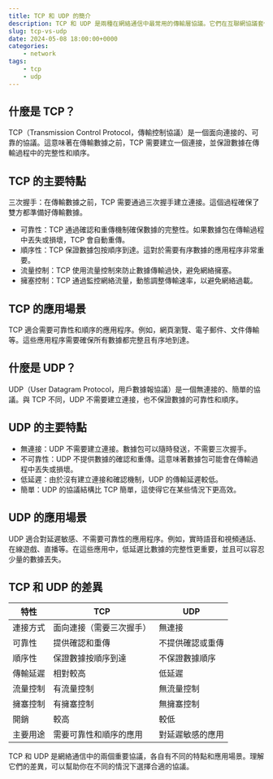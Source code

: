 ```yaml
---
title: TCP 和 UDP 的簡介
description: TCP 和 UDP 是兩種在網絡通信中最常用的傳輸層協議。它們在互聯網協議套件（Internet Protocol Suite）中扮演關鍵角色，為應用層提供基於 IP 的通信。儘管它們都用於傳輸數據，但在功能、特點和應用場景方面有顯著的區別。
slug: tcp-vs-udp
date: 2024-05-08 18:00:00+0000
categories:
    - network
tags:
    - tcp
    - udp
---
```

## 什麼是 TCP？
TCP（Transmission Control Protocol，傳輸控制協議）是一個面向連接的、可靠的協議。這意味著在傳輸數據之前，TCP 需要建立一個連接，並保證數據在傳輸過程中的完整性和順序。

## TCP 的主要特點
三次握手：在傳輸數據之前，TCP 需要通過三次握手建立連接。這個過程確保了雙方都準備好傳輸數據。
- 可靠性：TCP 通過確認和重傳機制確保數據的完整性。如果數據包在傳輸過程中丟失或損壞，TCP 會自動重傳。
- 順序性：TCP 保證數據包按順序到達。這對於需要有序數據的應用程序非常重要。
- 流量控制：TCP 使用流量控制來防止數據傳輸過快，避免網絡擁塞。
- 擁塞控制：TCP 通過監控網絡流量，動態調整傳輸速率，以避免網絡過載。

## TCP 的應用場景
TCP 適合需要可靠性和順序的應用程序。例如，網頁瀏覽、電子郵件、文件傳輸等。這些應用程序需要確保所有數據都完整且有序地到達。

## 什麼是 UDP？
UDP（User Datagram Protocol，用戶數據報協議）是一個無連接的、簡單的協議。與 TCP 不同，UDP 不需要建立連接，也不保證數據的可靠性和順序。

## UDP 的主要特點
- 無連接：UDP 不需要建立連接。數據包可以隨時發送，不需要三次握手。
- 不可靠性：UDP 不提供數據的確認和重傳。這意味著數據包可能會在傳輸過程中丟失或損壞。
- 低延遲：由於沒有建立連接和確認機制，UDP 的傳輸延遲較低。
- 簡單：UDP 的協議結構比 TCP 簡單，這使得它在某些情況下更高效。

## UDP 的應用場景
UDP 適合對延遲敏感、不需要可靠性的應用程序。例如，實時語音和視頻通話、在線遊戲、直播等。在這些應用中，低延遲比數據的完整性更重要，並且可以容忍少量的數據丟失。

## TCP 和 UDP 的差異

| 特性       | TCP                     | UDP                     |
|-----------|-------------------------|-------------------------|
| 連接方式   | 面向連接（需要三次握手）| 無連接                   |
| 可靠性     | 提供確認和重傳           | 不提供確認或重傳         |
| 順序性     | 保證數據按順序到達       | 不保證數據順序           |
| 傳輸延遲   | 相對較高                | 低延遲                   |
| 流量控制   | 有流量控制               | 無流量控制               |
| 擁塞控制   | 有擁塞控制               | 無擁塞控制               |
| 開銷       | 較高                    | 較低                      |
| 主要用途   | 需要可靠性和順序的應用    | 對延遲敏感的應用         |

TCP 和 UDP 是網絡通信中的兩個重要協議，各自有不同的特點和應用場景。理解它們的差異，可以幫助你在不同的情況下選擇合適的協議。